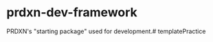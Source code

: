 prdxn-dev-framework
===================

PRDXN's "starting package" used for development.# templatePractice
